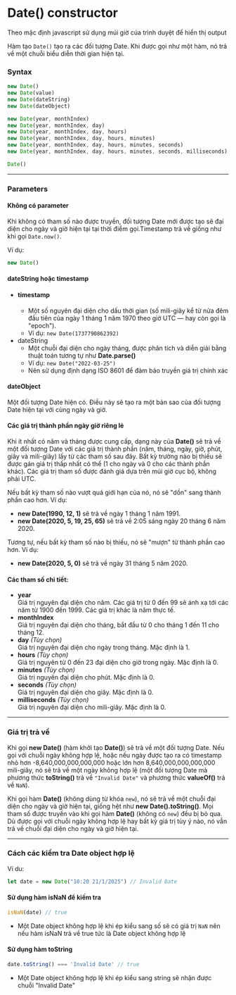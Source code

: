 # Date() constructor

Theo mặc định javascript sử dụng múi giờ cúa trình duyệt để hiển thị output

Hàm tạo `Date()` tạo ra các đối tượng Date. Khi được gọi như một hàm, nó trả về một chuỗi biểu diễn thời gian hiện tại.

### Syntax

```javascript
new Date()
new Date(value)
new Date(dateString)
new Date(dateObject)

new Date(year, monthIndex)
new Date(year, monthIndex, day)
new Date(year, monthIndex, day, hours)
new Date(year, monthIndex, day, hours, minutes)
new Date(year, monthIndex, day, hours, minutes, seconds)
new Date(year, monthIndex, day, hours, minutes, seconds, milliseconds)

Date()
```

***

### Parameters

#### Không có parameter

Khi không có tham số nào được truyền, đối tượng Date mới được tạo sẽ đại diện cho ngày và giờ hiện tại tại thời điểm gọi.Timestamp trả về giống như khi gọi  `Date.now()`.

Ví dụ:

```javascript
new Date()
```

#### dateString hoặc timestamp&#x20;

* #### timestamp
  * Một số nguyên đại diện cho dấu thời gian (số mili-giây kể từ nửa đêm đầu tiên của ngày 1 tháng 1 năm 1970 theo giờ UTC — hay còn gọi là "epoch").
  * Ví dụ: `new Date(1737790862392)`
* dateString
  * Một chuỗi đại diện cho ngày tháng, được phân tích và diễn giải bằng thuật toán tương tự như **Date.parse()**
  * Ví dụ: `new Date("2022-03-25")`
  * Nên sử dụng định dạng ISO 8601 để đảm bảo truyền giá trị chính xác

#### dateObject

Một đối tượng Date hiện có. Điều này sẽ tạo ra một bản sao của đối tượng Date hiện tại với cùng ngày và giờ.&#x20;

#### Các giá trị thành phần ngày giờ riêng lẻ

Khi ít nhất có năm và tháng được cung cấp, dạng này của **Date()** sẽ trả về một đối tượng Date với các giá trị thành phần (năm, tháng, ngày, giờ, phút, giây và mili-giây) lấy từ các tham số sau đây. Bất kỳ trường nào bị thiếu sẽ được gán giá trị thấp nhất có thể (1 cho ngày và 0 cho các thành phần khác). Các giá trị tham số được đánh giá dựa trên múi giờ cục bộ, không phải UTC.&#x20;

Nếu bất kỳ tham số nào vượt quá giới hạn của nó, nó sẽ "dồn" sang thành phần cao hơn. Ví dụ:

* **new Date(1990, 12, 1)** sẽ trả về ngày 1 tháng 1 năm 1991.
* **new Date(2020, 5, 19, 25, 65)** sẽ trả về 2:05 sáng ngày 20 tháng 6 năm 2020.

Tương tự, nếu bất kỳ tham số nào bị thiếu, nó sẽ "mượn" từ thành phần cao hơn. Ví dụ:

* **new Date(2020, 5, 0)** sẽ trả về ngày 31 tháng 5 năm 2020.

#### Các tham số chi tiết:

* **year**\
  Giá trị nguyên đại diện cho năm. Các giá trị từ 0 đến 99 sẽ ánh xạ tới các năm từ 1900 đến 1999. Các giá trị khác là năm thực tế.
* **monthIndex**\
  Giá trị nguyên đại diện cho tháng, bắt đầu từ 0 cho tháng 1 đến 11 cho tháng 12.
* **day** _(Tùy chọn)_\
  Giá trị nguyên đại diện cho ngày trong tháng. Mặc định là 1.
* **hours** _(Tùy chọn)_\
  Giá trị nguyên từ 0 đến 23 đại diện cho giờ trong ngày. Mặc định là 0.
* **minutes** _(Tùy chọn)_\
  Giá trị nguyên đại diện cho phút. Mặc định là 0.
* **seconds** _(Tùy chọn)_\
  Giá trị nguyên đại diện cho giây. Mặc định là 0.
* **milliseconds** _(Tùy chọn)_\
  Giá trị nguyên đại diện cho mili-giây. Mặc định là 0.

***

### Giá trị trả về

Khi gọi **new Date()** (hàm khởi tạo **Date()**) sẽ trả về một đối tượng Date. Nếu gọi với chuỗi ngày không hợp lệ, hoặc nếu ngày được tạo ra có timestamp nhỏ hơn -8,640,000,000,000,000 hoặc lớn hơn 8,640,000,000,000,000 mili-giây, nó sẽ trả về một ngày không hợp lệ (một đối tượng Date mà phương thức **toString()** trả về `"Invalid Date"` và phương thức **valueOf()** trả về `NaN`).

Khi gọi hàm **Date()** (không dùng từ khóa `new`), nó sẽ trả về một chuỗi đại diện cho ngày và giờ hiện tại, giống hệt như **new Date().toString()**. Mọi tham số được truyền vào khi gọi hàm **Date()** (không có `new`) đều bị bỏ qua. Dù được gọi với chuỗi ngày không hợp lệ hay bất kỳ giá trị tùy ý nào, nó vẫn trả về chuỗi đại diện cho ngày và giờ hiện tại.

***

### Cách các kiểm tra Date object hợp lệ

Ví du:

```javascript
let date = new Date("10:20 21/1/2025") // Invalid Date
```

#### Sử dụng hàm isNaN để kiếm tra

```javascript
isNaN(date) // true
```

* Một Date object không hợp lệ khi ép kiểu sang số sẽ có giá trị `NaN` nên nếu hàm isNaN trả về true tức là Date object không hợp lệ

#### Sử dụng hàm toString

```javascript
date.toString() === 'Invalid Date' // true
```

* Một Date object không hợp lệ khi ép kiểu sang string sẽ nhận được chuỗi "Invalid Date"












